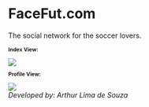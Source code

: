 <h1>FaceFut.com </h1>
<p>The social network for the soccer lovers.</p>
<p style="font-size: 8pt; "><strong>Index View: </strong></p>
<img src="https://raw.githubusercontent.com/ArthurLDS/FaceFut/master/Originals/facefut-home.png"/>

<p style="font-size: 8pt; "><strong>Profile View: </strong></p>
<img src="https://raw.githubusercontent.com/ArthurLDS/FaceFut/master/Originals/facefut-profile.png"/>
<br>
<i>Developed by: Arthur Lima de Souza</i>
